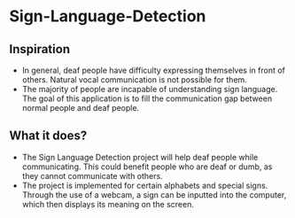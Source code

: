 # Sign-Language-Detection

## Inspiration
- In general, deaf people have difficulty expressing themselves in front of others. Natural vocal communication is not possible for them. 
- The majority of people are incapable of understanding sign language. The goal of this application is to fill the communication gap between normal people and deaf people. 

## What it does?
- The Sign Language Detection project will help deaf people while communicating. This could benefit people who are deaf or dumb, as they cannot communicate with others.
- The project is implemented for certain alphabets and special signs. Through the use of a webcam, a sign can be inputted into the computer, which then displays its meaning on the screen.

